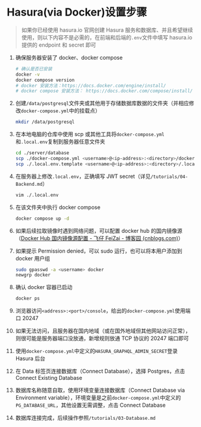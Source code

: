 # Hasura(via Docker)设置步骤

> 如果你已经使用 hasura.io 官网创建 Hasura 服务和数据库、并且希望继续使用，则以下内容不是必需的，在前端和后端的`.env`文件中填写 hasura.io 提供的 endpoint 和 secret 即可

1. 确保服务器安装了 docker、docker compose

   ```bash
   # 确认是否已安装
   docker -v
   docker compose version
   # docker 安装方法：https://docs.docker.com/engine/install/
   # docker compose 安装方法： https://docs.docker.com/compose/install/
   ```

2. 创建`/data/postgresql`文件夹或其他用于存储数据库数据的文件夹（并相应修改`docker-compose.yml`中的挂载点）

   ```bash
   mkdir /data/postgresql
   ```

3. 在本地电脑的仓库中使用 scp 或其他工具将`docker-compose.yml`和`.local.env`复制到服务器任意文件夹

   ```bash
   cd ./server/database
   scp ./docker-compose.yml <username>@<ip-address>:<directory>/docker-compose.yml
   scp ./.local.env.template <username>@<ip-address>:<directory>/.local.env
   ```

4. 在服务器上修改`.local.env`，正确填写 JWT secret（详见`/tutorials/04-Backend.md`）

   ```bash
   vim ./.local.env
   ```

5. 在该文件夹中执行 docker compose

   ```bash
   docker compose up -d
   ```

6. 如果后续拉取镜像时遇到网络问题，可以配置 docker hub 的国内镜像源（[Docker Hub 国内镜像源配置 - 飞仔 FeiZai - 博客园 (cnblogs.com)](https://www.cnblogs.com/yuzhihui/p/17461781.html)）

7. 如果提示 Permission denied，可以 sudo 运行，也可以将本用户添加到 docker 用户组

   ```bash
   sudo gpasswd -a <username> docker
   newgrp docker
   ```

8. 确认 docker 容器已启动

   ```bash
   docker ps
   ```

9. 浏览器访问`<address>:<port>/console`，给出的`docker-compose.yml`使用端口 20247

10. 如果无法访问，且服务器在国内地域（或在国外地域但其他网站访问正常），则很可能是服务器端口没放通，新增规则放通 TCP 协议的 20247 端口即可

11. 使用`docker-compose.yml`中定义的`HASURA_GRAPHQL_ADMIN_SECRET`登录 Hasura 后台

12. 在 Data 标签页连接数据库（Connect Database），选择 Postgres，点击 Connect Existing Database

13. 数据库名称随意自取，使用环境变量连接数据库（Connect Database via Environment variable），环境变量是之前`docker-compose.yml`中定义的`PG_DATABASE_URL`，其他设置无需调整，点击 Connect Database

14. 数据库连接完成，后续操作参照`/tutorials/03-Database.md`
